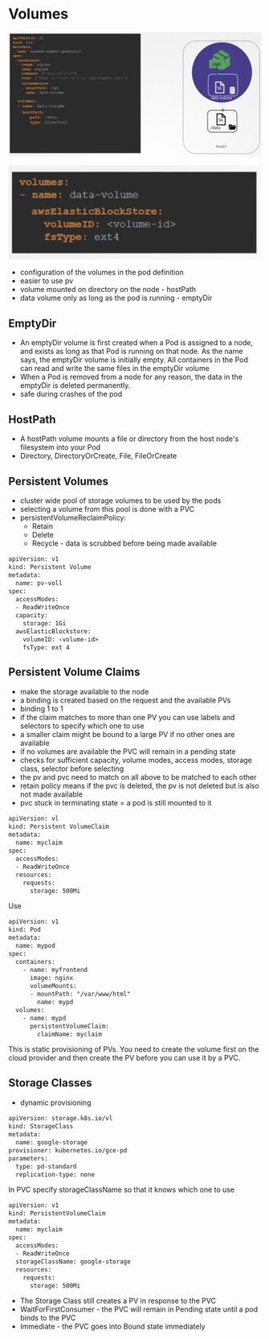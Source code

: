 # Volumes
![](../assets/volumes/pod.png)

![](../assets/volumes/pod-volume.png)

- configuration of the volumes in the pod definition
- easier to use pv
- volume mounted on directory on the node - hostPath
- data volume only as long as the pod is running - emptyDir

## EmptyDir

- An emptyDir volume is first created when a Pod is assigned to a node, and exists as long as that Pod is running on that node. As the name says, the emptyDir volume is initially empty. All containers in the Pod can read and write the same files in the emptyDir volume
- When a Pod is removed from a node for any reason, the data in the emptyDir is deleted permanently.
- safe during crashes of the pod

## HostPath

- A hostPath volume mounts a file or directory from the host node's filesystem into your Pod
- Directory, DirectoryOrCreate, File, FileOrCreate

## Persistent Volumes

- cluster wide pool of storage volumes to be used by the pods
- selecting a volume from this pool is done with a PVC
- persistentVolumeReclaimPolicy:
	- Retain
	- Delete
	- Recycle - data is scrubbed before being made available

```
apiVersion: v1
kind: Persistent Volume
metadata:
  name: pv-voll
spec:
  accessModes:
  - ReadWriteOnce
  capacity:
    storage: 1Gi
  awsElasticBlockstore:
    volumeID: ‹volume-id>
    fsType: ext 4
```

## Persistent Volume Claims

- make the storage available to the node
- a binding is created based on the request and the available PVs
- binding 1 to 1
- if the claim matches to more than one PV you can use labels and selectors to specify which one to use
- a smaller claim might be bound to a large PV if no other ones are available
- if no volumes are available the PVC will remain in a pending state
- checks for sufficient capacity, volume modes, access modes, storage class, selector before selecting
- the pv and pvc need to match on all above to be matched to each other
- retain policy means if the pvc is deleted, the pv is not deleted but is also not made available
- pvc stuck in terminating state = a pod is still mounted to it
```
apiVersion: vl
kind: Persistent VolumeClaim
metadata:
  name: myclaim
spec:
  accessModes:
  - ReadWriteOnce
  resources:
    requests:
      storage: 500Mi
```

Use
```
apiVersion: v1
kind: Pod
metadata:
  name: mypod
spec:
  containers:
    - name: myfrontend
      image: nginx
      volumeMounts:
      - mountPath: "/var/www/html"
        name: mypd
  volumes:
    - name: mypd
      persistentVolumeClaim:
        claimName: myclaim
```

This is static provisioning of PVs. You need to create the volume first on the cloud provider and then create the PV before you can use it by a PVC.


## Storage Classes

- dynamic provisioning
```
apiVersion: storage.k8s.io/vl
kind: StorageClass
metadata:
  name: google-storage
provisioner: kubernetes.io/gce-pd
parameters:
  type: pd-standard
  replication-type: none
```

In PVC specify storageClassName so that it knows which one to use
```
apiVersion: v1
kind: PersistentVolumeClaim
metadata:
  name: myclaim
spec:
  accessModes:
  - ReadWriteOnce
  storageClassName: google-storage
  resources:
    requests:
      storage: 500Mi
```

- The Storage Class still creates a PV in response to the PVC
- WaitForFirstConsumer - the PVC will remain in Pending state until a pod binds to the PVC
- Immediate - the PVC goes into Bound state immediately




